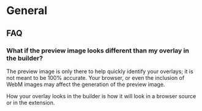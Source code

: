 # General

## FAQ

### What if the preview image looks different than my overlay in the builder?

The preview image is only there to help quickly identify your overlays; it is
not meant to be 100% accurate. Your browser, or even the inclusion of WebM
images may affect the generation of the preview image.

How your overlay looks in the builder is how it will look in a browser source or
in the extension.
